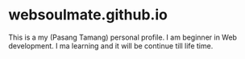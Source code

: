 # websoulmate.github.io
This is a my (Pasang Tamang) personal profile. I am beginner in Web development. I ma learning and it will be continue till life time. 
